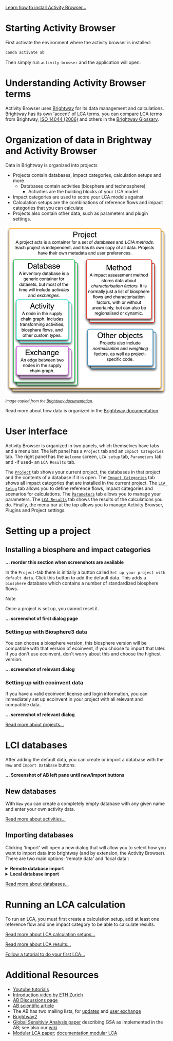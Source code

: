 [Learn how to install Activity Browser...](Installation-Guide)

# Starting Activity Browser
First activate the environment where the activity browser is installed:

```bash
conda activate ab
```

Then simply run `activity-browser` and the application will open.

# Understanding Activity Browser terms
Activity Browser uses [Brightway](https://docs.brightway.dev/en/latest/) for its data management and calculations. 
Brightway has its own 'accent' of LCA terms,
you can compare LCA terms from Brightway, [ISO 14044 (2006)](https://www.iso.org/standard/38498.html) and others in the
[Brightway Glossary](https://docs.brightway.dev/en/latest/content/other/glossary.html).

# Organization of data in Brightway and Activity Browser
Data in Brightway is organized into projects
- Projects contain databases, impact categories, calculation setups and more
  - Databases contain activities (biosphere and technosphere)
    - Activities are the building blocks of your LCA model 
- Impact categories are used to score your LCA models against
- Calculation setups are the combinations of reference flows and impact categories that you can calculate
- Projects also contain other data, such as parameters and plugin settings.

![brightway organizational structure](./assets/brightway_org-scheme.png)
<sub>
_Image copied from the
[Brightway documentation](https://docs.brightway.dev/en/latest/content/theory/structure.html#brightway-objects)._
</sub>

Read more about how data is organized in the 
[Brightway documentation](https://docs.brightway.dev/en/latest/content/theory/structure.html#brightway-objects).

# User interface
Activity Browser is organized in two panels, which themselves have tabs and a menu bar. 
The left panel has a `Project` tab and an `Impact Categories` tab.
The right panel has the `Welcome` screen, `LCA setup` tab, `Parameters` tab and -if used- an `LCA Results` tab.

The [`Project`](Projects) tab shows your current project, the databases in that project and the contents of a database if it is open.
The [`Impact Categories`](Impact-Categories) tab shows all impact categories that are installed in the current project.
The [`LCA Setup`](LCA-Calculation-Setups) tab allows you to define reference flows, impact categories and scenarios for calculations.
The [`Parameters`](Parameters) tab allows you to manage your parameters.
The [`LCA Results`](LCA-Results) tab shows the results of the calculations you do.
Finally, the menu bar at the top allows you to manage Activity Browser, Plugins and Project settings.

# Setting up a project
## Installing a biosphere and impact categories
**... reorder this section when screenshots are available**

In the `Project`-tab there is initially a button called `Set up your project with default data`. 
Click this button to add the default data. 
This adds a `biosphere` database which contains a number of standardized biosphere flows.

> [!NOTE]
> Once a project is set up, you cannot reset it.

**... screenshot of first dialog page**

### Setting up with Biosphere3 data
You can choose a biosphere version, this biosphere version will be compatible with that version of ecoinvent, 
if you choose to import that later.
If you don't use ecoinvent, don't worry about this and choose the highest version.

**... screenshot of relevant dialog**

### Setting up with ecoinvent data
If you have a valid ecoinvent license and login information, you can immediately set up ecoinvent in your project with all 
relevant and compatible data. 

**... screenshot of relevant dialog**

[Read more about projects...](Projects)

# LCI databases
After adding the default data, you can create or import a database with the `New` and `Import Database` buttons. 

**... Screenshot of AB left pane until new/import buttons**

## New databases
With `New` you can create a completely empty database with any given name and
enter your own activity data.

[Read more about activities...](Activities)

## Importing databases
Clicking 'Import' will open a new dialog that will allow you to select how you want to import data into brightway 
(and by extension, the Activity Browser).
There are two main options: 'remote data' and 'local data':

<details><summary><b>Remote database import</b></summary>

We currently support 2 remote databases, Ecoinvent and Forwast:

### Importing Ecoinvent
[**Ecoinvent**](https://ecoinvent.org/) is a paid database you can install directly in Activity Browser if you have a 
valid ecoinvent license and login information.

### Importing Forwast
[**Forwast**](http://forwast.brgm.fr/) is a free database you can install directly in Activity Browser.
___
</details>

<details><summary><b>Local database import</b></summary>

We support various local import methods
- Local 7z-archive of ecospold2 files
- Local directory of ecospold2 files
- Local Excel file
- Local Brightway database file
___
</details>

[Read more about databases...](Databases)

# Running an LCA calculation
To run an LCA, you must first create a calculation setup, add at least one reference flow and one impact category 
to be able to calculate results.

[Read more about LCA calculation setups...](LCA-Calculation-Setups)

[Read more about LCA results...](LCA-Results)

[Follow a tutorial to do your first LCA...](Tutorials#your-first-lca)

# Additional Resources
- [Youtube tutorials](https://www.youtube.com/channel/UCsyySKrzEMsRFsWW1Oz-6aA/)
- [Introduction video by ETH Zurich](https://www.youtube.com/watch?v=j3uLptvsxeA)
- [AB Discussions page](https://github.com/LCA-ActivityBrowser/activity-browser/discussions)
- [AB scientific article](https://doi.org/10.1016/j.simpa.2019.100012)
- The AB has two mailing lists, for [updates](https://brightway.groups.io/g/AB-updates) and [user exchange](https://brightway.groups.io/g/AB-discussion)
- [Brightway2](https://brightway.dev/)
- [Global Sensitiviy Analysis paper](https://onlinelibrary.wiley.com/doi/10.1111/jiec.13194) describing GSA as implemented in the AB; see also our [wiki](https://github.com/LCA-ActivityBrowser/activity-browser/wiki/Global-Sensitivity-Analysis)
- [Modular LCA paper](https://link.springer.com/article/10.1007/s11367-015-1015-3); [documentation modular LCA](http://activity-browser.readthedocs.io/en/latest/index.html)
